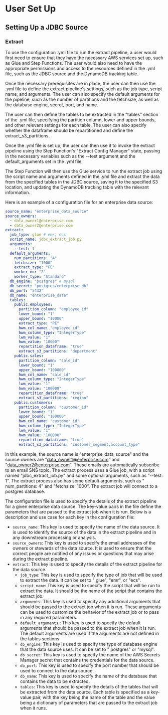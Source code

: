 # User Set Up

## Setting Up a JDBC Source

### Extract

To use the configuration .yml file to run the extract pipeline, a user would first need to ensure that they have the
necessary AWS services set up, such as Glue and Step Functions. The user would also need to have the appropriate
permissions and access to the resources defined in the .yml file, such as the JDBC source and the DynamoDB tracking
table.

Once the necessary prerequisites are in place, the user can then use the .yml file to define the extract pipeline's
settings, such as the job type, script name, and arguments. The user can also specify the default arguments for the
pipeline, such as the number of partitions and the fetchsize, as well as the database engine, secret, port, and name.

The user can then define the tables to be extracted in the "tables" section of the .yml file, specifying the partition
column, lower and upper bounds, and other relevant settings for each table. The user can also specify whether the
dataframe should be repartitioned and define the extract_s3_partitions.

Once the .yml file is set up, the user can then use it to invoke the extract pipeline using the Step Function's "Extract
Config Manager" state, passing in the necessary variables such as the --test argument and the default_arguments set in
the .yml file.

The Step Function will then use the Glue service to run the extract job using the script name and arguments defined in
the .yml file and extract the data from the specified tables in the JDBC source, saving it to the specified S3 location,
and updating the DynamoDB tracking table with the relevant information.

Here is an example of a configuration file for an enterprise data source:

```yaml
source_name: "enterprise_data_source"
source_owners:
  - data_owner1@enterprise.com
  - data_owner2@enterprise.com
extract:
  job_type: glue # emr, ecs
  script_name: jdbc_extract_job.py
  arguments:
    --test: 1
  default_arguments:
    num_partitions: "4"
    fetchsize: "1000"
    extract_type: "FE"
    worker_no: "2"
    worker_type: "Standard"
  db_engine: "postgres" # mysql
  db_secret: "postgres/enterprise_db"
  db_port: "5432"
  db_name: "enterprise_data"
  tables:
    public.employees:
      partition_column: "employee_id"
      lower_bound: "1"
      upper_bound: "10000"
      extract_type: "PE"
      hwm_col_name: "employee_id"
      hwm_column_type: "IntegerType"
      lwm_value: "1"
      hwm_value: "10000"
      repartition_dataframe: "true"
      extract_s3_partitions: "department"
    public.sales:
      partition_column: "sale_id"
      lower_bound: "1"
      upper_bound: "100000"
      hwm_col_name: "sale_id"
      hwm_column_type: "IntegerType"
      lwm_value: "1"
      hwm_value: "100000"
      repartition_dataframe: "true"
      extract_s3_partitions: "region"
    public.customers:
      partition_column: "customer_id"
      lower_bound: "1"
      upper_bound: "100000"
      hwm_col_name: "customer_id"
      hwm_column_type: "IntegerType"
      lwm_value: "1"
      hwm_value: "100000"
      repartition_dataframe: "true"
      extract_s3_partitions: "customer_segment,account_type"
```

In this example, the source name is "enterprise_data_source" and the source owners are "data_owner1@enterprise.com"
and "data_owner2@enterprise.com". These emails are automatically subscribe to an email SNS topic.
The extract process uses a Glue job, with a script named "jdbc_extract_job.py" and
some optional arguments, such as "--test: 1". The extract process also has some default arguments, such as "
num_partitions: 4" and "fetchsize: 1000". The extract job will connect to a postgres database.

The configuration file is used to specify the details of the extract pipeline for a given enterprise data source. The
key-value pairs in the file define the parameters that are passed to the extract job when it is run. Below is a
description and use case for each key in the configuration file:

- `source_name`: This key is used to specify the name of the data source. It is used to identify the source of the data
  in the extract pipeline and in any downstream processing or analysis.
- `source_owners`: This key is used to specify the email addresses of the owners or stewards of the data source. It is
  used to ensure that the correct people are notified of any issues or questions that may arise during the extract
  pipeline.
- `extract`: This key is used to specify the details of the extract pipeline for the data source.
    - `job_type`: This key is used to specify the type of job that will be used to extract the data. It can be set to "
      glue", "emr", or "ecs".
    - `script_name`: This key is used to specify the script that will be run to extract the data. It should be the name
      of the script that contains the extract job.
    - `arguments`: This key is used to specify any additional arguments that should be passed to the extract job when it
      is run. These arguments can be used to customize the behavior of the extract job or to pass in any required
      parameters.
    - `default_arguments` : This key is used to specify the default arguments that should be passed to the extract job
      when it is run. The default arguments are used if the arguments are not defined in the tables sections
    - `db_engine`: This key is used to specify the type of database engine that the data source uses. It can be set to "
      postgres" or "mysql".
    - `db_secret`: This key is used to specify the name of the AWS Secrets Manager secret that contains the credentials
      for the data source.
    - `db_port`: This key is used to specify the port number that should be used to connect to the data source.
    - `db_name`: This key is used to specify the name of the database that contains the data to be extracted.
    - `tables`: This key is used to specify the details of the tables that will be extracted from the data source. Each
      table is specified as a key-value pair, with the key being the name of the table and the value being a dictionary
      of parameters that are passed to the extract job when it runs.
